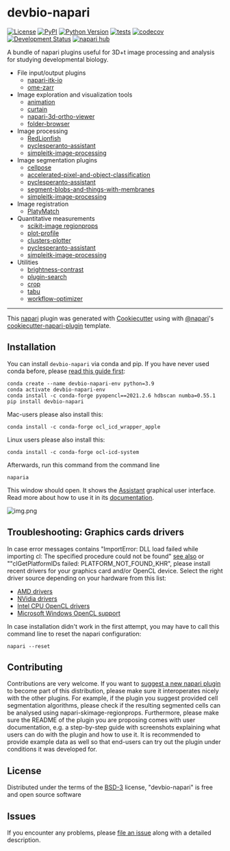 # devbio-napari

[![License](https://img.shields.io/pypi/l/devbio-napari.svg?color=green)](https://github.com/haesleinhuepf/devbio-napari/raw/master/LICENSE)
[![PyPI](https://img.shields.io/pypi/v/devbio-napari.svg?color=green)](https://pypi.org/project/devbio-napari)
[![Python Version](https://img.shields.io/pypi/pyversions/devbio-napari.svg?color=green)](https://python.org)
[![tests](https://github.com/haesleinhuepf/devbio-napari/workflows/tests/badge.svg)](https://github.com/haesleinhuepf/napari-plot-profile/actions)
[![codecov](https://codecov.io/gh/haesleinhuepf/devbio-napari/branch/master/graph/badge.svg)](https://codecov.io/gh/haesleinhuepf/devbio-napari)
[![Development Status](https://img.shields.io/pypi/status/devbio-napari.svg)](https://en.wikipedia.org/wiki/Software_release_life_cycle#Alpha)
[![napari hub](https://img.shields.io/endpoint?url=https://api.napari-hub.org/shields/devbio-napari)](https://napari-hub.org/plugins/devbio-napari)


A bundle of napari plugins useful for 3D+t image processing and analysis for studying developmental biology.

* File input/output plugins
  * [napari-itk-io](https://www.napari-hub.org/plugins/napari-itk-io) 
  * [ome-zarr](https://www.napari-hub.org/plugins/napari-ome-zarr)
* Image exploration and visualization tools
  * [animation](https://www.napari-hub.org/plugins/napari-animation)
  * [curtain](https://www.napari-hub.org/plugins/napari-curtain)
  * [napari-3d-ortho-viewer](https://www.napari-hub.org/plugins/napari-3d-ortho-viewer)
  * [folder-browser](https://www.napari-hub.org/plugins/napari-folder-browser)
* Image processing 
  * [RedLionfish](https://www.napari-hub.org/plugins/RedLionfish)
  * [pyclesperanto-assistant](https://www.napari-hub.org/plugins/napari-pyclesperanto-assistant)
  * [simpleitk-image-processing](https://www.napari-hub.org/plugins/napari-simpleitk-image-processing)
* Image segmentation plugins
  * [cellpose](https://www.napari-hub.org/plugins/cellpose-napari)
  * [accelerated-pixel-and-object-classification](https://www.napari-hub.org/plugins/napari-accelerated-pixel-and-object-classification)
  * [pyclesperanto-assistant](https://www.napari-hub.org/plugins/napari-pyclesperanto-assistant)
  * [segment-blobs-and-things-with-membranes](https://www.napari-hub.org/plugins/napari-segment-blobs-and-things-with-membranes)
  * [simpleitk-image-processing](https://www.napari-hub.org/plugins/napari-simpleitk-image-processing)
* Image registration
  * [PlatyMatch](https://www.napari-hub.org/plugins/PlatyMatch)
* Quantitative measurements
  * [scikit-image regionprops](https://www.napari-hub.org/plugins/napari-skimage-regionprops)
  * [plot-profile](https://www.napari-hub.org/plugins/napari-plot-profile)
  * [clusters-plotter](https://www.napari-hub.org/plugins/napari-clusters-plotter)
  * [pyclesperanto-assistant](https://www.napari-hub.org/plugins/napari-pyclesperanto-assistant)
  * [simpleitk-image-processing](https://www.napari-hub.org/plugins/napari-simpleitk-image-processing)
* Utilities
  * [brightness-contrast](https://www.napari-hub.org/plugins/napari-brightness-contrast)
  * [plugin-search](https://www.napari-hub.org/plugins/napari-plugin-search)
  * [crop](https://www.napari-hub.org/plugins/napari-crop)
  * [tabu](https://www.napari-hub.org/plugins/napari-tabu)
  * [workflow-optimizer](https://www.napari-hub.org/plugins/napari-workflow-optimizer)

----------------------------------

This [napari] plugin was generated with [Cookiecutter] using with [@napari]'s [cookiecutter-napari-plugin] template.

## Installation

You can install `devbio-napari` via conda and pip. If you have never used conda before, please [read this guide first](https://biapol.github.io/blog/johannes_mueller/anaconda_getting_started/):

    conda create --name devbio-napari-env python=3.9
    conda activate devbio-napari-env
    conda install -c conda-forge pyopencl==2021.2.6 hdbscan numba=0.55.1
    pip install devbio-napari

Mac-users please also install this:

    conda install -c conda-forge ocl_icd_wrapper_apple
    
Linux users please also install this:
    
    conda install -c conda-forge ocl-icd-system

Afterwards, run this command from the command line

```
naparia
```

This window should open. It shows the [Assistant](https://www.napari-hub.org/plugins/napari-assistant) graphical user interface. 
Read more about how to use it in its [documentation](https://www.napari-hub.org/plugins/napari-assistant).

![img.png](https://github.com/haesleinhuepf/devbio-napari/raw/master/docs/screenshot.png)

## Troubleshooting: Graphics cards drivers

In case error messages contains "ImportError: DLL load failed while importing cl: The specified procedure could not be found" [see also](https://github.com/clEsperanto/pyclesperanto_prototype/issues/55) or ""clGetPlatformIDs failed: PLATFORM_NOT_FOUND_KHR", please install recent drivers for your graphics card and/or OpenCL device. Select the right driver source depending on your hardware from this list:

* [AMD drivers](https://www.amd.com/en/support)
* [NVidia drivers](https://www.nvidia.com/download/index.aspx)
* [Intel CPU OpenCL drivers](https://www.intel.com/content/www/us/en/developer/articles/tool/opencl-drivers.html#latest_CPU_runtime)
* [Microsoft Windows OpenCL support](https://www.microsoft.com/en-us/p/opencl-and-opengl-compatibility-pack/9nqpsl29bfff)

In case installation didn't work in the first attempt, you may have to call this command line to reset the napari configuration:

```
napari --reset
```

## Contributing

Contributions are very welcome. 
If you want to [suggest a new napari plugin](https://github.com/haesleinhuepf/devbio-napari/pulls) to become part of this distribution, please make sure it interoperates nicely with the other plugins. 
For example, if the plugin you suggest provided cell segmentation algorithms, please check if the resulting segmented cells can be analysed using napari-skimage-regionprops.
Furthermore, please make sure the README of the plugin you are proposing comes with user documentation, e.g. a step-by-step guide with screenshots explaining what users can do with the plugin and how to use it. 
It is recommended to provide example data as well so that end-users can try out the plugin under conditions it was developed for.

## License

Distributed under the terms of the [BSD-3] license,
"devbio-napari" is free and open source software

## Issues

If you encounter any problems, please [file an issue] along with a detailed description.

[napari]: https://github.com/napari/napari
[Cookiecutter]: https://github.com/audreyr/cookiecutter
[@napari]: https://github.com/napari
[MIT]: http://opensource.org/licenses/MIT
[BSD-3]: http://opensource.org/licenses/BSD-3-Clause
[GNU GPL v3.0]: http://www.gnu.org/licenses/gpl-3.0.txt
[GNU LGPL v3.0]: http://www.gnu.org/licenses/lgpl-3.0.txt
[Apache Software License 2.0]: http://www.apache.org/licenses/LICENSE-2.0
[Mozilla Public License 2.0]: https://www.mozilla.org/media/MPL/2.0/index.txt
[cookiecutter-napari-plugin]: https://github.com/napari/cookiecutter-napari-plugin
[file an issue]: https://github.com/haesleinhuepf/devbio/issues
[napari]: https://github.com/napari/napari
[tox]: https://tox.readthedocs.io/en/latest/
[pip]: https://pypi.org/project/pip/
[PyPI]: https://pypi.org/
